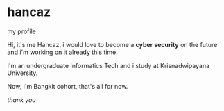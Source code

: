 # hancaz
my profile

Hi, it's me Hancaz, i would love to become a **cyber security** on the future and i'm working on it already this time.


I'm an undergraduate Informatics Tech and i study at Krisnadwipayana University.


Now, i'm Bangkit cohort, that's all for now.


*thank you*
